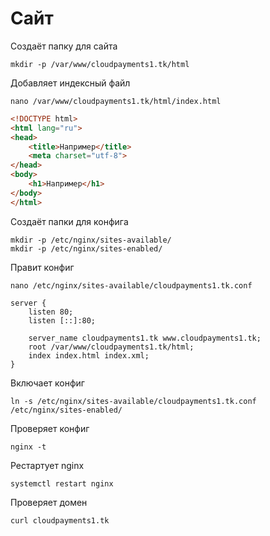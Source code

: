 # Сайт

Создаёт папку для сайта

```
mkdir -p /var/www/cloudpayments1.tk/html
```

Добавляет индексный файл

```
nano /var/www/cloudpayments1.tk/html/index.html
```

```html
<!DOCTYPE html>
<html lang="ru">
<head>
    <title>Например</title>
    <meta charset="utf-8">
</head>
<body>
    <h1>Например</h1>
</body>
</html>
```

Создаёт папки для конфига

```
mkdir -p /etc/nginx/sites-available/
mkdir -p /etc/nginx/sites-enabled/
```

Правит конфиг

```
nano /etc/nginx/sites-available/cloudpayments1.tk.conf
```

```
server {
    listen 80;
    listen [::]:80;

    server_name cloudpayments1.tk www.cloudpayments1.tk;
    root /var/www/cloudpayments1.tk/html;
    index index.html index.xml;
}
```

Включает конфиг

```
ln -s /etc/nginx/sites-available/cloudpayments1.tk.conf /etc/nginx/sites-enabled/
```

Проверяет конфиг

```
nginx -t
```

Рестартует nginx

```
systemctl restart nginx
```

Проверяет домен

```
curl cloudpayments1.tk
```